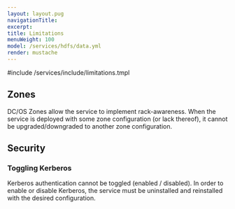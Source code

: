 ```yaml
---
layout: layout.pug
navigationTitle:
excerpt:
title: Limitations
menuWeight: 100
model: /services/hdfs/data.yml
render: mustache
---
```


<!-- Imported from https://github.com/mesosphere/dcos-commons.git:sdk-0.40 -->


#include /services/include/limitations.tmpl

## Zones

DC/OS Zones allow the service to implement rack-awareness. When the service is deployed with some zone configuration (or lack thereof), it cannot be upgraded/downgraded to another zone configuration.

## Security

### Toggling Kerberos

Kerberos authentication cannot be toggled (enabled / disabled). In order to enable or disable Kerberos, the service must be uninstalled and reinstalled with the desired configuration.

<!-- TBD? ### Transport Encryption -->
